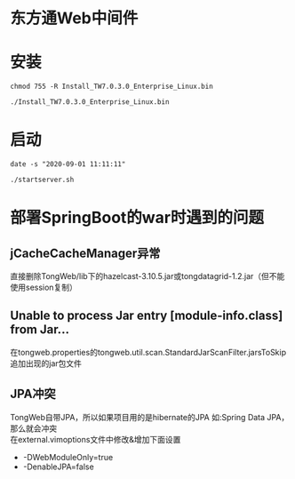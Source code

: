 # 东方通Web中间件

# 安装
```shell
chmod 755 -R Install_TW7.0.3.0_Enterprise_Linux.bin

./Install_TW7.0.3.0_Enterprise_Linux.bin
```

# 启动
```shell
date -s "2020-09-01 11:11:11"

./startserver.sh
```
# 部署SpringBoot的war时遇到的问题

## jCacheCacheManager异常
直接删除TongWeb/lib下的hazelcast-3.10.5.jar或tongdatagrid-1.2.jar（但不能使用session复制）

## Unable to process Jar entry [module-info.class] from Jar...
在tongweb.properties的tongweb.util.scan.StandardJarScanFilter.jarsToSkip追加出现的jar包文件

## JPA冲突
TongWeb自带JPA，所以如果项目用的是hibernate的JPA 如:Spring Data JPA，那么就会冲突  
在external.vimoptions文件中修改&增加下面设置
* -DWebModuleOnly=true
* -DenableJPA=false

